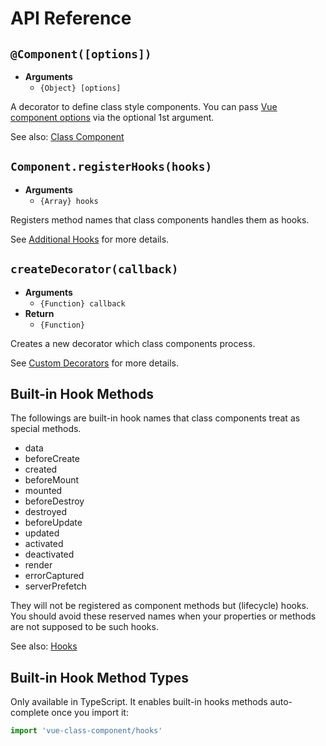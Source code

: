# API Reference

## `@Component([options])`

- **Arguments**
  - `{Object} [options]`

A decorator to define class style components. You can pass [Vue component options](https://vuejs.org/v2/api/#Options-Data) via the optional 1st argument.

See also: [Class Component](../guide/class-component.md)

## `Component.registerHooks(hooks)`

- **Arguments**
  - `{Array} hooks`

Registers method names that class components handles them as hooks.

See [Additional Hooks](../guide/additional-hooks.md) for more details.

## `createDecorator(callback)`

- **Arguments**
  - `{Function} callback`
- **Return**
  - `{Function}`

Creates a new decorator which class components process.

See [Custom Decorators](../guide/custom-decorators.md) for more details.

## Built-in Hook Methods

The followings are built-in hook names that class components treat as special methods.

- data
- beforeCreate
- created
- beforeMount
- mounted
- beforeDestroy
- destroyed
- beforeUpdate
- updated
- activated
- deactivated
- render
- errorCaptured
- serverPrefetch

They will not be registered as component methods but (lifecycle) hooks. You should avoid these reserved names when your properties or methods are not supposed to be such hooks.

See also: [Hooks](../guide/class-component.md#Hooks)

## Built-in Hook Method Types

Only available in TypeScript. It enables built-in hooks methods auto-complete once you import it:

```ts
import 'vue-class-component/hooks'
```
